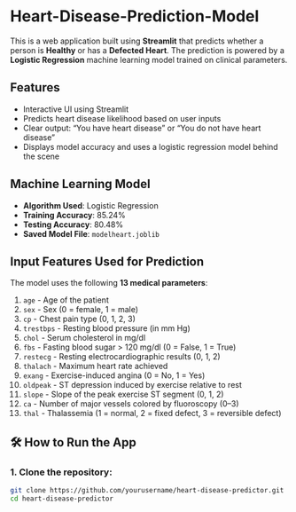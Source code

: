 # Heart-Disease-Prediction-Model

This is a web application built using **Streamlit** that predicts whether a person is **Healthy** or has a **Defected Heart**.
The prediction is powered by a **Logistic Regression** machine learning model trained on clinical parameters.

## Features

- Interactive UI using Streamlit
- Predicts heart disease likelihood based on user inputs
- Clear output: “You have heart disease” or “You do not have heart disease”
- Displays model accuracy and uses a logistic regression model behind the scene

## Machine Learning Model

- **Algorithm Used**: Logistic Regression
- **Training Accuracy**: 85.24%
- **Testing Accuracy**: 80.48%
- **Saved Model File**: `modelheart.joblib`

## Input Features Used for Prediction

The model uses the following **13 medical parameters**:

1. `age` - Age of the patient
2. `sex` - Sex (0 = female, 1 = male)
3. `cp` - Chest pain type (0, 1, 2, 3)
4. `trestbps` - Resting blood pressure (in mm Hg)
5. `chol` - Serum cholesterol in mg/dl
6. `fbs` - Fasting blood sugar > 120 mg/dl (0 = False, 1 = True)
7. `restecg` - Resting electrocardiographic results (0, 1, 2)
8. `thalach` - Maximum heart rate achieved
9. `exang` - Exercise-induced angina (0 = No, 1 = Yes)
10. `oldpeak` - ST depression induced by exercise relative to rest
11. `slope` - Slope of the peak exercise ST segment (0, 1, 2)
12. `ca` - Number of major vessels colored by fluoroscopy (0–3)
13. `thal` - Thalassemia (1 = normal, 2 = fixed defect, 3 = reversible defect)
## 🛠️ How to Run the App

### 1. Clone the repository:
```bash
git clone https://github.com/yourusername/heart-disease-predictor.git
cd heart-disease-predictor
